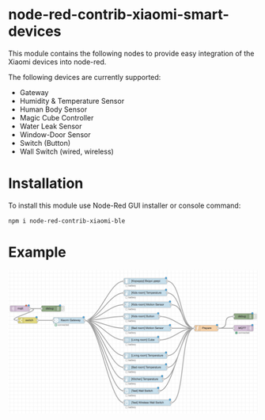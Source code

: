 # node-red-contrib-xiaomi-smart-devices

This module contains the following nodes to provide easy integration of the Xiaomi devices into node-red.

The following devices are currently supported:

* Gateway
* Humidity & Temperature Sensor
* Human Body Sensor
* Magic Cube Controller
* Water Leak Sensor
* Window-Door Sensor
* Switch (Button)
* Wall Switch (wired, wireless)

# Installation
To install this module use Node-Red GUI installer or console command:

```
npm i node-red-contrib-xiaomi-ble
```

# Example


![Example](example.png)